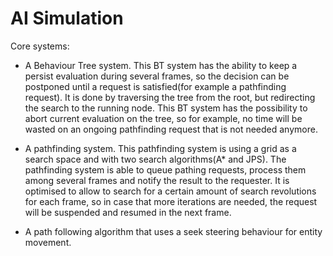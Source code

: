# AI Simulation

Core systems:

- A Behaviour Tree system. This BT system has the ability to keep a persist evaluation during several frames, so the decision can be postponed until a request is satisfied(for example a pathfinding request). It is done by traversing the tree from the root, but redirecting the search to the running node.
This BT system has the possibility to abort current evaluation on the tree, so for example, no time will be wasted on an ongoing pathfinding request that is not needed anymore.

- A pathfinding system. This pathfinding system is using a grid as a search space and with two search algorithms(A* and JPS). The pathfinding system is able to queue pathing requests, process them among several frames and notify the result to the requester. It is optimised to allow to search for a certain amount of search revolutions for each frame, so in case that more iterations are needed, the request will be suspended and resumed in the next frame.

- A path following algorithm that uses a seek steering behaviour for entity movement.
